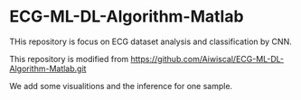 # ECG-ML-DL-Algorithm-Matlab
THis repository is focus on ECG dataset analysis and classification by CNN.


This repository is modified from https://github.com/Aiwiscal/ECG-ML-DL-Algorithm-Matlab.git

We add some visualitions and the inference for one sample.

